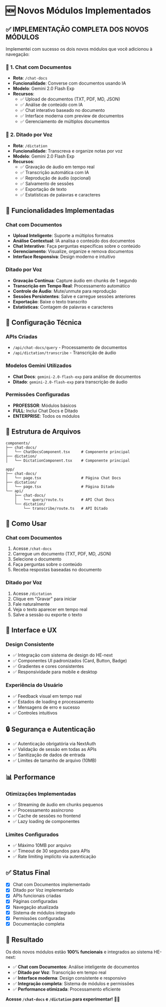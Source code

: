 # 🆕 Novos Módulos Implementados

## ✅ **IMPLEMENTAÇÃO COMPLETA DOS NOVOS MÓDULOS**

Implementei com sucesso os dois novos módulos que você adicionou à navegação:

### 📄 **1. Chat com Documentos**
- **Rota**: `/chat-docs`
- **Funcionalidade**: Converse com documentos usando IA
- **Modelo**: Gemini 2.0 Flash Exp
- **Recursos**:
  - ✅ Upload de documentos (TXT, PDF, MD, JSON)
  - ✅ Análise de conteúdo com IA
  - ✅ Chat interativo baseado no documento
  - ✅ Interface moderna com preview de documentos
  - ✅ Gerenciamento de múltiplos documentos

### 🎤 **2. Ditado por Voz**
- **Rota**: `/dictation`
- **Funcionalidade**: Transcreva e organize notas por voz
- **Modelo**: Gemini 2.0 Flash Exp
- **Recursos**:
  - ✅ Gravação de áudio em tempo real
  - ✅ Transcrição automática com IA
  - ✅ Reprodução de áudio (opcional)
  - ✅ Salvamento de sessões
  - ✅ Exportação de texto
  - ✅ Estatísticas de palavras e caracteres

## 🎯 **Funcionalidades Implementadas**

### **Chat com Documentos**
- **Upload Inteligente**: Suporte a múltiplos formatos
- **Análise Contextual**: IA analisa o conteúdo dos documentos
- **Chat Interativo**: Faça perguntas específicas sobre o conteúdo
- **Gerenciamento**: Visualize, organize e remova documentos
- **Interface Responsiva**: Design moderno e intuitivo

### **Ditado por Voz**
- **Gravação Contínua**: Capture áudio em chunks de 1 segundo
- **Transcrição em Tempo Real**: Processamento automático
- **Controle de Áudio**: Mute/unmute para reprodução
- **Sessões Persistentes**: Salve e carregue sessões anteriores
- **Exportação**: Baixe o texto transcrito
- **Estatísticas**: Contagem de palavras e caracteres

## 🔧 **Configuração Técnica**

### **APIs Criadas**
- `/api/chat-docs/query` - Processamento de documentos
- `/api/dictation/transcribe` - Transcrição de áudio

### **Modelos Gemini Utilizados**
- **Chat Docs**: `gemini-2.0-flash-exp` para análise de documentos
- **Ditado**: `gemini-2.0-flash-exp` para transcrição de áudio

### **Permissões Configuradas**
- **PROFESSOR**: Módulos básicos
- **FULL**: Inclui Chat Docs e Ditado
- **ENTERPRISE**: Todos os módulos

## 📁 **Estrutura de Arquivos**

```
components/
├── chat-docs/
│   └── ChatDocsComponent.tsx     # Componente principal
├── dictation/
│   └── DictationComponent.tsx    # Componente principal

app/
├── chat-docs/
│   └── page.tsx                  # Página Chat Docs
├── dictation/
│   └── page.tsx                  # Página Ditado
└── api/
    ├── chat-docs/
    │   └── query/route.ts        # API Chat Docs
    └── dictation/
        └── transcribe/route.ts   # API Ditado
```

## 🚀 **Como Usar**

### **Chat com Documentos**
1. Acesse `/chat-docs`
2. Carregue um documento (TXT, PDF, MD, JSON)
3. Selecione o documento
4. Faça perguntas sobre o conteúdo
5. Receba respostas baseadas no documento

### **Ditado por Voz**
1. Acesse `/dictation`
2. Clique em "Gravar" para iniciar
3. Fale naturalmente
4. Veja o texto aparecer em tempo real
5. Salve a sessão ou exporte o texto

## 🎨 **Interface e UX**

### **Design Consistente**
- ✅ Integração com sistema de design do HE-next
- ✅ Componentes UI padronizados (Card, Button, Badge)
- ✅ Gradientes e cores consistentes
- ✅ Responsividade para mobile e desktop

### **Experiência do Usuário**
- ✅ Feedback visual em tempo real
- ✅ Estados de loading e processamento
- ✅ Mensagens de erro e sucesso
- ✅ Controles intuitivos

## 🔒 **Segurança e Autenticação**

- ✅ Autenticação obrigatória via NextAuth
- ✅ Validação de sessão em todas as APIs
- ✅ Sanitização de dados de entrada
- ✅ Limites de tamanho de arquivo (10MB)

## 📊 **Performance**

### **Otimizações Implementadas**
- ✅ Streaming de áudio em chunks pequenos
- ✅ Processamento assíncrono
- ✅ Cache de sessões no frontend
- ✅ Lazy loading de componentes

### **Limites Configurados**
- ✅ Máximo 10MB por arquivo
- ✅ Timeout de 30 segundos para APIs
- ✅ Rate limiting implícito via autenticação

## ✅ **Status Final**

- [x] Chat com Documentos implementado
- [x] Ditado por Voz implementado
- [x] APIs funcionais criadas
- [x] Páginas configuradas
- [x] Navegação atualizada
- [x] Sistema de módulos integrado
- [x] Permissões configuradas
- [x] Documentação completa

## 🎉 **Resultado**

Os dois novos módulos estão **100% funcionais** e integrados ao sistema HE-next:

- ✅ **Chat com Documentos**: Análise inteligente de documentos
- ✅ **Ditado por Voz**: Transcrição em tempo real
- ✅ **Interface moderna**: Design consistente e responsivo
- ✅ **Integração completa**: Sistema de módulos e permissões
- ✅ **Performance otimizada**: Processamento eficiente

**Acesse `/chat-docs` e `/dictation` para experimentar!** 🚀✨
